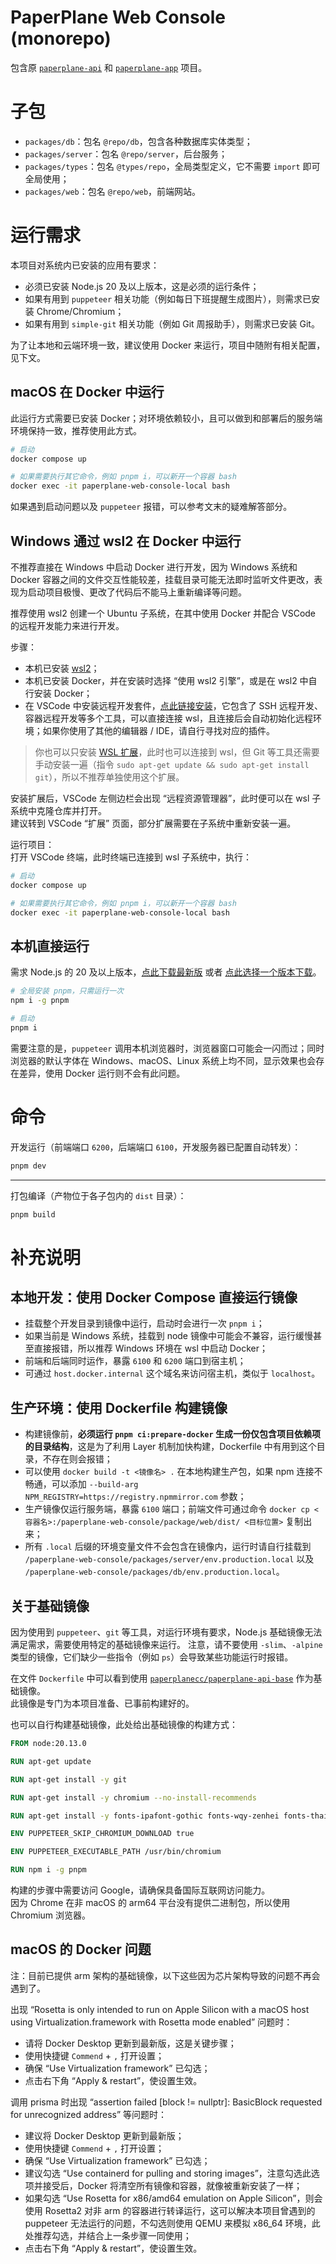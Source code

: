 # PaperPlane Web Console (monorepo)

包含原 [`paperplane-api`](https://git.paperplane.cc/jia-niang/paperplane-api) 和 [`paperplane-app`](https://git.paperplane.cc/jia-niang/paperplane-app) 项目。

# 子包

- `packages/db`：包名 `@repo/db`，包含各种数据库实体类型；
- `packages/server`：包名 `@repo/server`，后台服务；
- `packages/types`：包名 `@types/repo`，全局类型定义，它不需要 `import` 即可全局使用；
- `packages/web`：包名 `@repo/web`，前端网站。

# 运行需求

本项目对系统内已安装的应用有要求：

- 必须已安装 Node.js 20 及以上版本，这是必须的运行条件；
- 如果有用到 `puppeteer` 相关功能（例如每日下班提醒生成图片），则需求已安装 Chrome/Chromium；
- 如果有用到 `simple-git` 相关功能（例如 Git 周报助手），则需求已安装 Git。

为了让本地和云端环境一致，建议使用 Docker 来运行，项目中随附有相关配置，见下文。

## macOS 在 Docker 中运行

此运行方式需要已安装 Docker；对环境依赖较小，且可以做到和部署后的服务端环境保持一致，推荐使用此方式。

```bash
# 启动
docker compose up

# 如果需要执行其它命令，例如 pnpm i，可以新开一个容器 bash
docker exec -it paperplane-web-console-local bash
```

如果遇到启动问题以及 `puppeteer` 报错，可以参考文末的疑难解答部分。

## Windows 通过 wsl2 在 Docker 中运行

不推荐直接在 Windows 中启动 Docker 进行开发，因为 Windows 系统和 Docker 容器之间的文件交互性能较差，挂载目录可能无法即时监听文件更改，表现为启动项目极慢、更改了代码后不能马上重新编译等问题。

推荐使用 wsl2 创建一个 Ubuntu 子系统，在其中使用 Docker 并配合 VSCode 的远程开发能力来进行开发。

步骤：

- 本机已安装 [wsl2](https://learn.microsoft.com/zh-cn/windows/wsl/install)；
- 本机已安装 Docker，并在安装时选择 “使用 wsl2 引擎”，或是在 wsl2 中自行安装 Docker；
- 在 VSCode 中安装远程开发套件，[点此链接安装](https://marketplace.visualstudio.com/items?itemName=ms-vscode-remote.vscode-remote-extensionpack)，它包含了 SSH 远程开发、容器远程开发等多个工具，可以直接连接 wsl，且连接后会自动初始化远程环境；如果你使用了其他的编辑器 / IDE，请自行寻找对应的插件。

> 你也可以只安装 [WSL 扩展](https://marketplace.visualstudio.com/items?itemName=ms-vscode-remote.remote-wsl)，此时也可以连接到 wsl，但 Git 等工具还需要手动安装一遍（指令 `sudo apt-get update && sudo apt-get install git`），所以不推荐单独使用这个扩展。

安装扩展后，VSCode 左侧边栏会出现 “远程资源管理器”，此时便可以在 wsl 子系统中克隆仓库并打开。  
建议转到 VSCode “扩展” 页面，部分扩展需要在子系统中重新安装一遍。

运行项目：  
打开 VSCode 终端，此时终端已连接到 wsl 子系统中，执行：

```bash
# 启动
docker compose up

# 如果需要执行其它命令，例如 pnpm i，可以新开一个容器 bash
docker exec -it paperplane-web-console-local bash
```

## 本机直接运行

需求 Node.js 的 20 及以上版本，[点此下载最新版](https://nodejs.org/) 或者 [点此选择一个版本下载](https://nodejs.org/en/download/releases)。

```bash
# 全局安装 pnpm，只需运行一次
npm i -g pnpm

# 启动
pnpm i
```

需要注意的是，`puppeteer` 调用本机浏览器时，浏览器窗口可能会一闪而过；同时浏览器的默认字体在 Windows、macOS、Linux 系统上均不同，显示效果也会存在差异，使用 Docker 运行则不会有此问题。

# 命令

开发运行（前端端口 `6200`，后端端口 `6100`，开发服务器已配置自动转发）：

```bash
pnpm dev
```

---

打包编译（产物位于各子包内的 `dist` 目录）：

```bash
pnpm build
```

# 补充说明

## 本地开发：使用 Docker Compose 直接运行镜像

- 挂载整个开发目录到镜像中运行，启动时会进行一次 `pnpm i`；
- 如果当前是 Windows 系统，挂载到 node 镜像中可能会不兼容，运行缓慢甚至直接报错，所以推荐 Windows 环境在 wsl 中启动 Docker；
- 前端和后端同时运作，暴露 `6100` 和 `6200` 端口到宿主机；
- 可通过 `host.docker.internal` 这个域名来访问宿主机，类似于 `localhost`。

## 生产环境：使用 Dockerfile 构建镜像

- 构建镜像前，**必须运行 `pnpm ci:prepare-docker` 生成一份仅包含项目依赖项的目录结构**，这是为了利用 Layer 机制加快构建，Dockerfile 中有用到这个目录，不存在则会报错；
- 可以使用 `docker build -t <镜像名> .` 在本地构建生产包，如果 npm 连接不畅通，可以添加 `--build-arg NPM_REGISTRY=https://registry.npmmirror.com` 参数；
- 生产镜像仅运行服务端，暴露 `6100` 端口；前端文件可通过命令 `docker cp <容器名>:/paperplane-web-console/package/web/dist/ <目标位置>` 复制出来；
- 所有 `.local` 后缀的环境变量文件不会包含在镜像内，运行时请自行挂载到 `/paperplane-web-console/packages/server/env.production.local` 以及 `/paperplane-web-console/packages/db/env.production.local`。

## 关于基础镜像

因为使用到 `puppeteer`、`git` 等工具，对运行环境有要求，Node.js 基础镜像无法满足需求，需要使用特定的基础镜像来运行。
注意，请不要使用 `-slim`、`-alpine` 类型的镜像，它们缺少一些指令（例如 `ps`）会导致某些功能运行时报错。

在文件 `Dockerfile` 中可以看到使用 [`paperplanecc/paperplane-api-base`](https://hub.docker.com/r/paperplanecc/paperplane-api-base) 作为基础镜像。  
此镜像是专门为本项目准备、已事前构建好的。

也可以自行构建基础镜像，此处给出基础镜像的构建方式：

```Dockerfile
FROM node:20.13.0

RUN apt-get update

RUN apt-get install -y git

RUN apt-get install -y chromium --no-install-recommends

RUN apt-get install -y fonts-ipafont-gothic fonts-wqy-zenhei fonts-thai-tlwg fonts-kacst fonts-freefont-ttf fonts-noto-color-emoji  --no-install-recommends

ENV PUPPETEER_SKIP_CHROMIUM_DOWNLOAD true

ENV PUPPETEER_EXECUTABLE_PATH /usr/bin/chromium

RUN npm i -g pnpm
```

构建的步骤中需要访问 Google，请确保具备国际互联网访问能力。  
因为 Chrome 在非 macOS 的 arm64 平台没有提供二进制包，所以使用 Chromium 浏览器。

## macOS 的 Docker 问题

注：目前已提供 arm 架构的基础镜像，以下这些因为芯片架构导致的问题不再会遇到了。

出现 “Rosetta is only intended to run on Apple Silicon with a macOS host using Virtualization.framework with Rosetta mode enabled” 问题时：

- 请将 Docker Desktop 更新到最新版，这是关键步骤；
- 使用快捷键 `Commend` + `,` 打开设置；
- 确保 “Use Virtualization framework” 已勾选；
- 点击右下角 “Apply & restart”，使设置生效。

调用 prisma 时出现 “assertion failed [block != nullptr]: BasicBlock requested for unrecognized address” 等问题时：

- 建议将 Docker Desktop 更新到最新版；
- 使用快捷键 `Commend` + `,` 打开设置；
- 确保 “Use Virtualization framework” 已勾选；
- 建议勾选 “Use containerd for pulling and storing images”，注意勾选此选项并接受后，Docker 将清空所有镜像和容器，就像被重新安装了一样；
- 如果勾选 “Use Rosetta for x86/amd64 emulation on Apple Silicon”，则会使用 Rosetta2 对非 arm 的容器进行转译运行，这可以解决本项目曾遇到的 puppeteer 无法运行的问题，不勾选则使用 QEMU 来模拟 x86_64 环境，此处推荐勾选，并结合上一条步骤一同使用；
- 点击右下角 “Apply & restart”，使设置生效。
